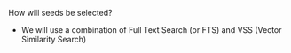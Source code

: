 How will seeds be selected?
- We will use a combination of Full Text Search (or FTS) and VSS (Vector Similarity Search)

